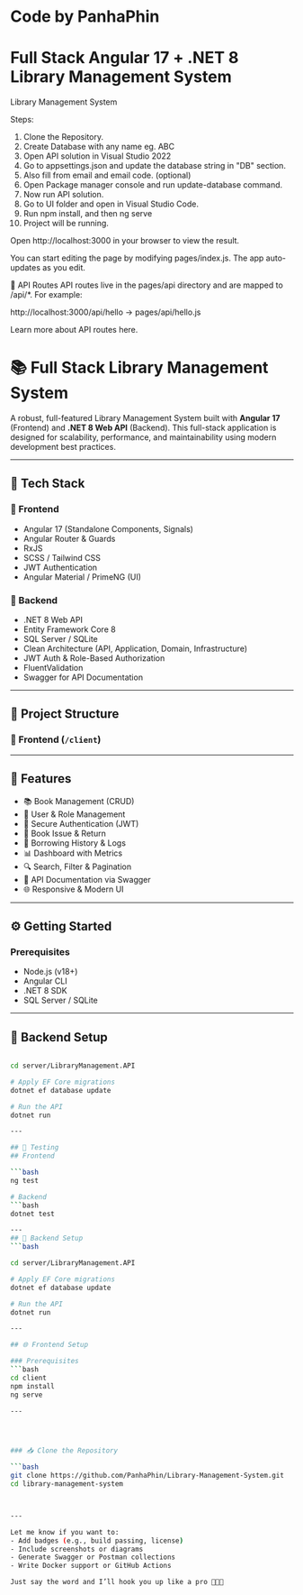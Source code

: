 # Code by PanhaPhin
# Full Stack Angular 17 + .NET 8 Library Management System
 Library Management System


 Steps:
1. Clone the Repository.
2. Create Database with any name eg. ABC
2. Open API solution in Visual Studio 2022
3. Go to appsettings.json and update the database string in "DB" section.
4. Also fill from email and email code. (optional)
5. Open Package manager console and run update-database command.
6. Now run API solution.
7. Go to UI folder and open in Visual Studio Code.
8. Run npm install, and then ng serve
9. Project will be running.




Open http://localhost:3000 in your browser to view the result.

You can start editing the page by modifying pages/index.js. The app auto-updates as you edit.

📡 API Routes
API routes live in the pages/api directory and are mapped to /api/*. For example:

http://localhost:3000/api/hello → pages/api/hello.js

Learn more about API routes here.




# 📚 Full Stack Library Management System

A robust, full-featured Library Management System built with **Angular 17** (Frontend) and **.NET 8 Web API** (Backend). This full-stack application is designed for scalability, performance, and maintainability using modern development best practices.

---

## 🚀 Tech Stack

### 🧭 Frontend

- Angular 17 (Standalone Components, Signals)
- Angular Router & Guards
- RxJS
- SCSS / Tailwind CSS
- JWT Authentication
- Angular Material / PrimeNG (UI)

### 🧰 Backend

- .NET 8 Web API
- Entity Framework Core 8
- SQL Server / SQLite
- Clean Architecture (API, Application, Domain, Infrastructure)
- JWT Auth & Role-Based Authorization
- FluentValidation
- Swagger for API Documentation

---

## 📁 Project Structure

### 🔹 Frontend (`/client`)



---

## 🧪 Features

- 📚 Book Management (CRUD)
- 👤 User & Role Management
- 🔐 Secure Authentication (JWT)
- 📖 Book Issue & Return
- 📅 Borrowing History & Logs
- 📊 Dashboard with Metrics
- 🔍 Search, Filter & Pagination
- 📄 API Documentation via Swagger
- 🌐 Responsive & Modern UI

---

## ⚙️ Getting Started

### Prerequisites

- Node.js (v18+)
- Angular CLI
- .NET 8 SDK
- SQL Server / SQLite

---

## 🔧 Backend Setup
```bash

cd server/LibraryManagement.API

# Apply EF Core migrations
dotnet ef database update

# Run the API
dotnet run

---

## 🧪 Testing
## Frontend

```bash
ng test

# Backend
```bash
dotnet test

---
## 🔧 Backend Setup
```bash

cd server/LibraryManagement.API

# Apply EF Core migrations
dotnet ef database update

# Run the API
dotnet run

---

## 🌐 Frontend Setup

### Prerequisites
```bash
cd client
npm install
ng serve

---




### 📥 Clone the Repository

```bash
git clone https://github.com/PanhaPhin/Library-Management-System.git
cd library-management-system



---

Let me know if you want to:
- Add badges (e.g., build passing, license)
- Include screenshots or diagrams
- Generate Swagger or Postman collections
- Write Docker support or GitHub Actions

Just say the word and I’ll hook you up like a pro 👨‍💻✨

